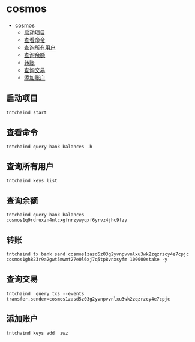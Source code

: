 # cosmos
<!-- TOC -->
* [cosmos](#cosmos)
  * [启动项目](#启动项目)
  * [查看命令](#查看命令)
  * [查询所有用户](#查询所有用户)
  * [查询余额](#查询余额)
  * [转账](#转账)
  * [查询交易](#查询交易)
  * [添加账户](#添加账户)
<!-- TOC -->

##  启动项目
```shell
tntchaind start
```
##  查看命令
```shell
tntchaind query bank balances -h
```
##  查询所有用户
```shell
tntchaind keys list

```
##  查询余额
```shell
tntchaind query bank balances cosmos1q9rdruxzn4nlcxgfnrzywyqxf6yrvz4jhc9fzy
```

##  转账
```shell
tntchaind tx bank send cosmos1zasd5z03g2yvnpvvnlxu3wk2zqzrzcy4e7cpjc  cosmos1gh823r9a2gwt5mwmt27e0l6xj7q5tp8vnxsyfm 100000stake -y 
```

##  查询交易
```shell
tntchaind  query txs --events transfer.sender=cosmos1zasd5z03g2yvnpvvnlxu3wk2zqzrzcy4e7cpjc
```

##  添加账户
```shell
tntchaind keys add  zwz
```
